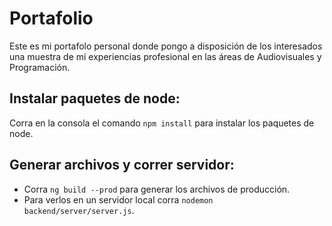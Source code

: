 # Portafolio

Este es mi portafolo personal donde pongo a disposición de los interesados una muestra de mi experiencias profesional en las áreas de Audiovisuales y Programación. 

## Instalar paquetes de node:

Corra en la consola el comando `npm install` para instalar los paquetes de node.


## Generar archivos y correr servidor:

- Corra `ng build --prod` para generar los archivos de producción. 
- Para verlos en un servidor local corra `nodemon backend/server/server.js`.
